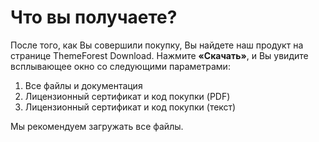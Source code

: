 # Что вы получаете?

После того, как Вы совершили покупку, Вы найдете наш продукт на странице ThemeForest Download. Нажмите **«Скачать»**, и Вы увидите всплывающее окно со следующими параметрами:

1. Все файлы и документация
2. Лицензионный сертификат и код покупки \(PDF\)
3. Лицензионный сертификат и код покупки \(текст\)

Мы рекомендуем загружать все файлы.

